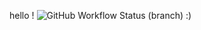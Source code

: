
hello !
![GitHub Workflow Status (branch)](https://img.shields.io/github/actions/workflow/status/noemifavilli/sem/main.yml?branch=main)
:)